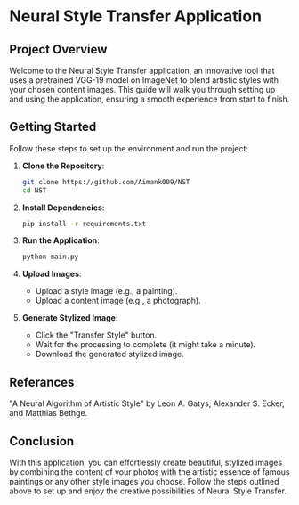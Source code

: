 # Neural Style Transfer Application

## Project Overview

Welcome to the Neural Style Transfer application, an innovative tool that uses a pretrained VGG-19 model on ImageNet to blend artistic styles with your chosen content images. This guide will walk you through setting up and using the application, ensuring a smooth experience from start to finish.

## Getting Started

Follow these steps to set up the environment and run the project:

1. **Clone the Repository**:
    ```bash
    git clone https://github.com/Aimank009/NST
    cd NST
    ```

2. **Install Dependencies**:
    ```bash
    pip install -r requirements.txt
    ```

3. **Run the Application**:
    ```bash
    python main.py
    ```

1. **Upload Images**:
    - Upload a style image (e.g., a painting).
    - Upload a content image (e.g., a photograph).

2. **Generate Stylized Image**:
    - Click the "Transfer Style" button.
    - Wait for the processing to complete (it might take a minute).
    - Download the generated stylized image.


## Referances
 "A Neural Algorithm of Artistic Style" by Leon A. Gatys, Alexander S. Ecker, and Matthias Bethge.

 ## Conclusion
 With this application, you can effortlessly create beautiful, stylized images by combining the content of your photos with the artistic essence of famous paintings or any other style images you choose. Follow the steps outlined above to set up and enjoy the creative possibilities of Neural Style Transfer.